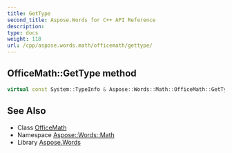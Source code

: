 ```yaml
---
title: GetType
second_title: Aspose.Words for C++ API Reference
description: 
type: docs
weight: 118
url: /cpp/aspose.words.math/officemath/gettype/
---
```

## OfficeMath::GetType method




```cpp
virtual const System::TypeInfo & Aspose::Words::Math::OfficeMath::GetType() const override
```

## See Also

* Class [OfficeMath](../)
* Namespace [Aspose::Words::Math](../../)
* Library [Aspose.Words](../../../)
